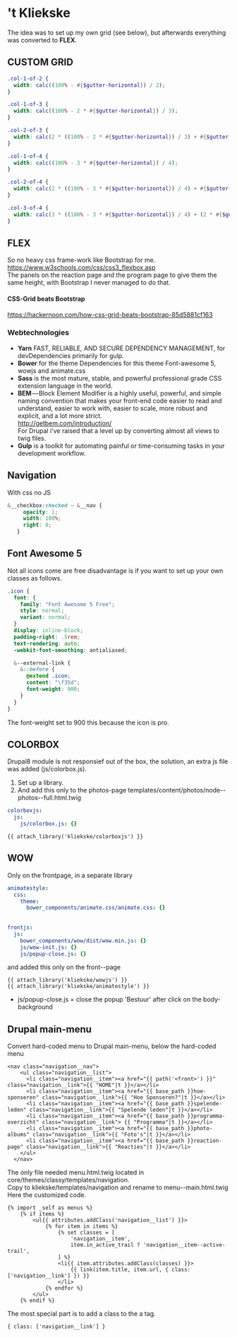 # 't Kliekske

The idea was to set up my own grid (see below), but afterwards everything was converted to **FLEX**.

## CUSTOM GRID 
``` scss
.col-1-of-2 {
  width: calc((100% - #{$gutter-horizontal}) / 2);
}

.col-1-of-3 {
  width: calc((100% - 2 * #{$gutter-horizontal}) / 3);
}

.col-2-of-3 {
  width: calc(2 * ((100% - 2 * #{$gutter-horizontal}) / 3) + #{$gutter-horizontal});
}

.col-1-of-4 {
  width: calc((100% - 3 * #{$gutter-horizontal}) / 4);
}

.col-2-of-4 {
  width: calc(2 * ((100% - 3 * #{$gutter-horizontal}) / 4) + #{$gutter-horizontal}) ;
}

.col-3-of-4 {
  width: calc(3 * ((100% - 3 * #{$gutter-horizontal}) / 4) + (2 * #{$gutter-horizontal}));
}
```


## FLEX
So no heavy css frame-work like Bootstrap for me.  
https://www.w3schools.com/css/css3_flexbox.asp  
The panels on the reaction page and the program page to give them the same height, 
with Bootstrap I never managed to do that.  

 
 #### CSS-Grid beats Bootstrap
 https://hackernoon.com/how-css-grid-beats-bootstrap-85d5881cf163

### Webtechnologies
- **Yarn** FAST, RELIABLE, AND SECURE DEPENDENCY MANAGEMENT, for devDependencies primarily for gulp.
- **Bower** for the theme Dependencies
for this theme Font-awesome 5, wowjs and animate.css
- **Sass** is the most mature, stable, and powerful professional grade CSS extension language in the world.
- **BEM** — Block Element Modifier is a highly useful, powerful, and simple naming convention that makes your 
front-end code easier to read and understand, easier to work with, easier to scale, more robust and explicit, and a lot more strict.  
http://getbem.com/introduction/  
For Drupal i've raised that a level up by converting almost all views to twig files.
- **Gulp** is a toolkit for automating painful or time-consuming tasks in your development workflow.


## Navigation
With css no JS

``` scss
&__checkbox:checked ~ &__nav {
     opacity: 1;
     width: 100%;
     right: 0;
   }
```

## Font Awesome 5
Not all icons come are free disadvantage is if you want to set up your own classes as follows.   
 ``` scss
 .icon {
   font: {
     family: "Font Awesome 5 Free";
     style: normal;
     variant: normal;
   }
   display: inline-block;
   padding-right: .5rem;
   text-rendering: auto;
   -webkit-font-smoothing: antialiased;
 
   &--external-link {
     &::before {
       @extend .icon;
       content: "\f35d";
       font-weight: 900;
     }
   }
 }
 ```
The font-weight set to 900 this because the icon is pro.

## COLORBOX 
Drupal8 module is not responsief out of the box, the solution, an extra js file was added (js/colorbox.js).  
1. Set up a library.  
2. And add this only to the photos-page templates/content/photos/node--photos--full.html.twig  

``` yml
colorboxjs:
  js:
    js/colorbox.js: {}
```

```twig
{{ attach_library('kliekske/colorboxjs') }}
```

## WOW
Only on the frontpage, in a separate library   
```yml
animatestyle:
  css:
    theme:
      bower_components/animate.css/animate.css: {}
      
      
frontjs:
  js:
    bower_components/wow/dist/wow.min.js: {}
    js/wow-init.js: {}
    js/popup-close.js: {}
```
 and added this only on the front--page  
```twig
{{ attach_library('kliekske/wowjs') }}
{{ attach_library('kliekske/animatestyle') }}
```
* js/popup-close.js = close the popup 'Bestuur' after click on the body-background

## Drupal main-menu
Convert hard-coded menu to Drupal main-menu, below the hard-coded menu
```twig
<nav class="navigation__nav">
    <ul class="navigation__list">
      <li class="navigation__item"><a href="{{ path('<front>') }}" class="navigation__link">{{ "HOME"|t }}</a></li>
      <li class="navigation__item"><a href="{{ base_path }}hoe-sponseren" class="navigation__link">{{ "Hoe Sponseren?"|t }}</a></li>
      <li class="navigation__item"><a href="{{ base_path }}spelende-leden" class="navigation__link">{{ "Spelende leden"|t }}</a></li>
      <li class="navigation__item"><a href="{{ base_path }}programma-overzicht" class="navigation__link"> {{ "Programma"|t }}</a></li>
      <li class="navigation__item"><a href="{{ base_path }}photo-albums" class="navigation__link">{{ "Foto's"|t }}</a></li>
      <li class="navigation__item"><a href="{{ base_path }}reaction-page" class="navigation__link">{{ "Reacties"|t }}</a></li>
    </ul>
  </nav>
```
The only file needed menu.html.twig located in core/themes/classy/templates/navigation.  
Copy to kliekske/templates/navigation and rename to menu--main.html.twig  
Here the customized code.
```twig
{% import _self as menus %}
    {% if items %}
        <ul{{ attributes.addClass('navigation__list') }}>
            {% for item in items %}
                {% set classes = [
                    'navigation__item',
                    item.in_active_trail ? 'navigation__item--active-trail',
                ] %}
                <li{{ item.attributes.addClass(classes) }}>
                    {{ link(item.title, item.url, { class: ['navigation__link'] }) }}
                </li>
            {% endfor %}
        </ul>
    {% endif %}
```
The most special part is to add a class to the a tag.  
```twig
{ class: ['navigation__link'] }
```
